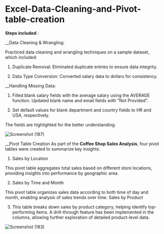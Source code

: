 # Excel-Data-Cleaning-and-Pivot-table-creation

**Steps included** :

__Data Cleaning & Wrangling:

Practiced data cleaning and wrangling techniques on a sample dataset, which included:

1. Duplicate Removal: Eliminated duplicate entries to ensure data integrity.

2. Data Type Conversion: Converted salary data to dollars for consistency.

__Handling Missing Data:

1. Filled blank salary fields with the average salary using the AVERAGE function.
   Updated blank name and email fields with "Not Provided".

2. Set default values for blank department and country fields to HR and USA, respectively.

 The fields are highlighted for the better understanding.
 
![Screenshot (187)](https://github.com/user-attachments/assets/e596222c-fc11-49a9-a71f-66db1cc392d2)


__Pivot Table Creation
As part of the **Coffee Shop Sales Analysis**, four pivot tables were created to summarize key insights:

1. Sales by Location

This pivot table aggregates total sales based on different store locations, providing insights into performance by geographic area.

2. Sales by Time and Month

This pivot table organizes sales data according to both time of day and month, enabling analysis of sales trends over time.
Sales by Product

3. This table breaks down sales by product category, helping identify top-performing items.
   A drill-through feature has been implemented in the columns, allowing further exploration of detailed product-level data.


![Screenshot (183)](https://github.com/user-attachments/assets/d59d7aaf-5a26-4b0a-a08a-e654092fdcbc)



